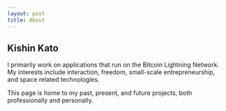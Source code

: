 ```yaml
---
layout: post
title: About
---
```


## Kishin Kato

I primarily work on applications that run on the Bitcoin Lightning Network. My interests include interaction, freedom, small-scale entrepreneurship, and space related technologies.

This page is home to my past, present, and future projects, both professionally and personally.
